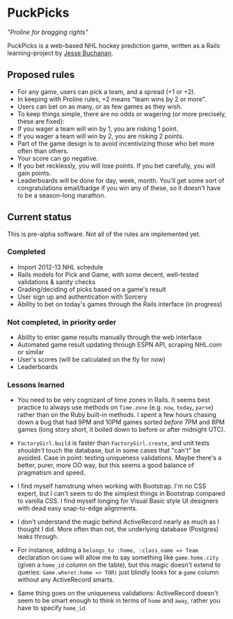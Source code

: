 # PuckPicks

*"Proline for bragging rights"*

PuckPicks is a web-based NHL hockey prediction game, written as a Rails learning-project by [Jesse Buchanan](http://jbinto.ca).

## Proposed rules

* For any game, users can pick a team, and a spread (+1 or +2). 
* In keeping with Proline rules, +2 means "team wins by 2 or more".
* Users can bet on as many, or as few games as they wish.
* To keep things simple, there are no odds or wagering (or more precisely, these are fixed):
 * If you wager a team will win by 1, you are risking 1 point. 
 * If you wager a team will win by 2, you are risking 2 points. 
* Part of the game design is to avoid incentivizing those who bet more often than others.
 * Your score can go negative. 
 * If you bet recklessly, you will lose points. If you bet carefully, you will gain points.
 * Leaderboards will be done for day, week, month. You'll get some sort of congratulations email/badge if you win any of these, so it doesn't have to be a season-long marathon.

## Current status

This is pre-alpha software. Not all of the rules are implemented yet.

### Completed

* Import 2012-13 NHL schedule
* Rails models for Pick and Game, with some decent, well-tested validations & sanity checks
* Grading/deciding of picks based on a game's result
* User sign up and authentication with Sorcery
* Ability to bet on today's games through the Rails interface (in progress)

### Not completed, in priority order

* Ability to enter game results manually through the web interface
* Automated game result updating through ESPN API, scraping NHL.com or similar
* User's scores (will be calculated on the fly for now)
* Leaderboards

### Lessons learned

* You need to be very cognizant of time zones in Rails. It seems best practice to always use methods on `Time.zone` (e.g. `now`, `today`, `parse`) rather than on the Ruby built-in methods. I spent a few hours chasing down a bug that had 9PM and 10PM games sorted *before* 7PM and 8PM games (long story short, it boiled down to before or after midnight UTC).

* `FactoryGirl.build` is faster than `FactoryGirl.create`, and unit tests *shouldn't* touch the database, but in some cases that "can't" be avoided. Case in point: testing uniqueness validations. Maybe there's a better, purer, more OO way, but this seems a good balance of pragmatism and speed.

* I find myself hamstrung when working with Bootstrap. I'm no CSS expert, but I can't seem to do the simplest things in Bootstrap compared to vanilla CSS. I find myself longing for Visual Basic style UI designers with dead easy snap-to-edge alignments. 

* I don't understand the magic behind ActiveRecord nearly as much as I thought I did. More often than not, the underlying database (Postgres) leaks through. 
 * For instance, adding a `belongs_to :home, :class_name => Team` declaration on `Game` will allow me to say something like `game.home.city` (given a `home_id` column on the table), but this magic doesn't extend to queries: `Game.where(:home => TOR)` just blindly looks for a `game` column without any ActiveRecord smarts.
 * Same thing goes on the uniqueness validations: ActiveRecord doesn't seem to be smart enough to think in terms of `home` and `away`, rather you have to specify `home_id`.